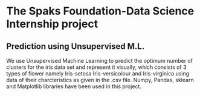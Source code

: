 # The Spaks Foundation-Data Science Internship project
## Prediction using Unsupervised M.L.
We use Unsupervised Machine Learning to predict the optimum number of clusters for the iris data set and represent it visually, which consists of 3 types of flower namely Iris-setosa Iris-versicolour and Iris-virginica using data of their charcteristics as given in the .csv file. Numpy, Pandas, sklearn and Matplotlib libraries have been used in this project.
